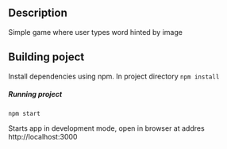 ## Description

Simple game where user types word hinted by image

## Building poject

Install dependencies using npm. In project directory
`npm install`

 ##### Running project
`npm start` 

Starts app in development mode, open in browser at addres http://localhost:3000

